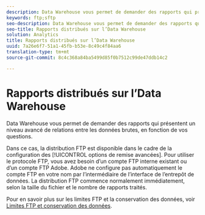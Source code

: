 ```yaml
---
description: Data Warehouse vous permet de demander des rapports qui présentent un niveau avancé de relations entre les données brutes, en fonction de vos questions.
keywords: ftp;sftp
seo-description: Data Warehouse vous permet de demander des rapports qui présentent un niveau avancé de relations entre les données brutes, en fonction de vos questions.
seo-title: Rapports distribués sur l’Data Warehouse
solution: Analytics
title: Rapports distribués sur l’Data Warehouse
uuid: 7a26e6f7-51a1-45fb-b53e-8c49c4f84aa6
translation-type: tm+mt
source-git-commit: 8c4c368a84ba5499d85f0b7512c99de47ddb14c2

---
```



# Rapports distribués sur l’Data Warehouse

Data Warehouse vous permet de demander des rapports qui présentent un niveau avancé de relations entre les données brutes, en fonction de vos questions.

Dans ce cas, la distribution FTP est disponible dans le cadre de la configuration des [!UICONTROL options de remise avancées]. Pour utiliser le protocole FTP, vous avez besoin d’un compte FTP interne existant ou d’un compte FTP Adobe. Adobe ne configure pas automatiquement le compte FTP en votre nom par l’intermédiaire de l’interface de l’entrepôt de données. La distribution FTP commence normalement immédiatement, selon la taille du fichier et le nombre de rapports traités.

Pour en savoir plus sur les limites FTP et la conservation des données, voir [Limites FTP et conservation des données](/help/export/ftp-and-sftp/ftp-limits.md).
